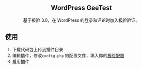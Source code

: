 <h2 align="center">WordPress GeeTest</h2>

<p align="center">
基于极验 3.0，在 WordPress 的登录和评论时加入极验验证。
</p>

## 使用

1. 下载代码包上传到插件目录
2. 编辑插件，修改`config.php` 的配置文件，填入你的[极验配置](https://gtaccount.geetest.com/sensebot/overview/)
3. 启用插件


